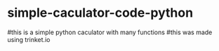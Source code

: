 # simple-caculator-code-python
#this is a simple python caculator with many functions 
#this was made using trinket.io
